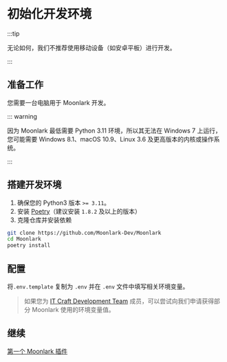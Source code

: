 # 初始化开发环境

:::tip

无论如何，我们不推荐使用移动设备（如安卓平板）进行开发。

:::

## 准备工作

您需要一台电脑用于 Moonlark 开发。

::: warning

因为 Moonlark 最低需要 Python 3.11 环境，所以其无法在 Windows 7 上运行，您可能需要 Windows 8.1、macOS 10.9、Linux 3.6 及更高版本的内核或操作系统。

:::


## 搭建开发环境

1. 确保您的 Python3 版本 `>= 3.11`。
2. 安装 [Poetry][1]（建议安装 `1.8.2` 及以上的版本）
3. 克隆仓库并安装依赖

```bash
git clone https://github.com/Moonlark-Dev/Moonlark
cd Moonlark
poetry install
```

## 配置

将`.env.template` 复制为 `.env` 并在 `.env` 文件中填写相关环境变量。

> 如果您为 [IT Craft Development Team][2] 成员，可以尝试向我们申请获得部分 Moonlark 使用的环境变量值。

## 继续

[第一个 Moonlark 插件][3]

[1]: https://python-poetry.org/docs/
[2]: https://join.itcdt.top
[3]: first-plugin.md

